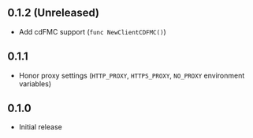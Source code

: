 ## 0.1.2 (Unreleased)

- Add cdFMC support (`func NewClientCDFMC()`)

## 0.1.1

- Honor proxy settings (`HTTP_PROXY`, `HTTPS_PROXY`, `NO_PROXY` environment variables)

## 0.1.0

- Initial release
